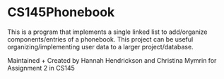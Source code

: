 # CS145Phonebook

This is a program that implements a single linked list to add/organize components/entries of a phonebook.
This project can be useful organizing/implementing user data to a larger project/database.

Maintained + Created by Hannah Hendrickson and Christina Mymrin for Assignment 2 in CS145
